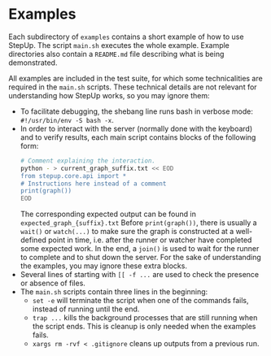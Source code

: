 # Examples

Each subdirectory of `examples` contains a short example of how to use StepUp.
The script `main.sh` executes the whole example.
Example directories also contain a `README.md` file describing what is being demonstrated.

All examples are included in the test suite,
for which some technicalities are required in the `main.sh` scripts.
These technical details are not relevant for understanding how StepUp works, so you may ignore them:

- To facilitate debugging, the shebang line runs bash in verbose mode: `#!/usr/bin/env -S bash -x`.
- In order to interact with the server (normally done with the keyboard) and to verify results,
  each main script contains blocks of the following form:
  ```bash
  # Comment explaining the interaction.
  python - > current_graph_suffix.txt << EOD
  from stepup.core.api import *
  # Instructions here instead of a comment
  print(graph())
  EOD
  ```
  The corresponding expected output can be found in `expected_graph_{suffix}.txt`
  Before `print(graph())`, there is usually a `wait()` or `watch(...)` to make sure the graph
  is constructed at a well-defined point in time, i.e. after the runner or watcher have completed
  some expected work.
  In the end, a `join()` is used to wait for the runner to complete and to shut down the server.
  For the sake of understanding the examples, you may ignore these extra blocks.
- Several lines of starting with `[[ -f ...` are used to check the presence or absence of files.
- The `main.sh` scripts contain three lines in the beginning:
  - `set -e` will terminate the script when one of the commands fails,
    instead of running until the end.
  - `trap ...` kills the background processes that are still running when the script ends.
    This is cleanup is only needed when the examples fails.
  - `xargs rm -rvf < .gitignore` cleans up outputs from a previous run.
